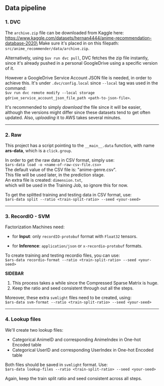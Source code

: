 ## Data pipeline

### 1. DVC

The `archive.zip` file can be downloaded from Kaggle here: \
https://www.kaggle.com/datasets/hernan4444/anime-recommendation-database-2020\
Make sure it's placed in on this filepath:\
`src/anime_recommender/data/archive.zip`.

Alternatively, using `$uv run dvc pull`, DVC fetches the zip file instantly, since it's already pushed in a personal GoogleDrive using a specific version of it.

However a GoogleDrive Service Account JSON file is needed, in order to achieve this. It's under `.dvc/config.local` since `--local` tag was used in the command:\
`$uv run dvc remote modify --local storage gdrive_service_account_json_file_path <path-to-json-file>`.


It's recommended to simply *download* the file since it will be easier, although the versions might differ since these datasets tend to get often updated. Also, *uploading* it to AWS takes several minutes.

<hr>

### 2. Raw

This project has a script pointing to the `__main__.data` function, with name **ars-data**, which is a `click.group`.

In order to get the raw data in CSV format, simply use:\
`$ars-data load -o <name-of-raw-csv-file.csv>`\
The default value of the CSV file is: "anime-genre.csv".\
This file will be used later, in the prediction stage.\
An extra file is created: `dimension.txt`,\
which will be used in the Training Job, so ignore this for now.

To get the splitted training and testing data in CSV format, use:\
`$ars-data split --ratio <train-split-ratio> --seed <your-seed>`

<hr>

### 3. RecordIO - SVM

Factorization Machines need:

- for **Input**: only `recordIO-protobuf` format with `Float32` tensors.

- for **Inference**: `application/json` or `x-recordio-protobuf` formats.


To create training and testing recordio files, you can use:\
`$ars-data recordio-format --ratio <train-split-ratio> --seed <your-seed>`

**SIDEBAR**
1) This process takes a while since the Compressed Sparse Matrix is huge.
2) Keep the ratio and seed consistent through out all the steps.

Moreover, these extra `svmlight` files need to be created, using:\
`$ars-data svm-format --ratio <train-split-ratio> --seed <your-seed>`

<hr>

### 4. Lookup files

We'll create two lookup files:

- Categorical AnimeID and corresponding AnimeIndex in One-hot Encoded table
- Categorical UserID and corresponding UserIndex in One-hot Encoded table

Both files should be saved in `svmlight` format. Use:\
`$ars-data lookup-files --ratio <train-split-ratio> --seed <your-seed>`

Again, keep the train split ratio and seed consistent across all steps.
